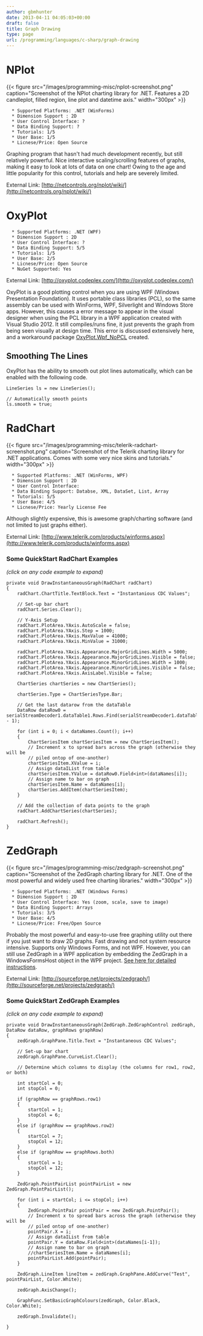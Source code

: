 ```yaml
---
author: gbmhunter
date: 2013-04-11 04:05:03+00:00
draft: false
title: Graph Drawing
type: page
url: /programming/languages/c-sharp/graph-drawing
---
```


# NPlot


{{< figure src="/images/programming-misc/nplot-screenshot.png" caption="Screenshot of the NPlot charting library for .NET. Features a 2D candleplot, filled region, line plot and datetime axis."  width="300px" >}}



	  * Supported Platforms: .NET (WinForms)
	  * Dimension Support : 2D
	  * User Control Interface: ?
	  * Data Binding Support: ?
	  * Tutorials: 1/5
	  * User Base: 1/5
	  * Licnese/Price: Open Source

Graphing program that hasn't had much development recently, but still relatively powerful. Nice interactive scaling/scrolling features of graphs, making it easy to look at lots of data on one chart! Owing to the age and little popularity for this control, tutorials and help are severely limited.

External Link: [http://netcontrols.org/nplot/wiki/](http://netcontrols.org/nplot/wiki/)


# OxyPlot





	  * Supported Platforms: .NET (WPF)
	  * Dimension Support : 2D
	  * User Control Interface: ?
	  * Data Binding Support: 5/5
	  * Tutorials: 1/5
	  * User Base: 2/5
	  * Licnese/Price: Open Source
	  * NuGet Supported: Yes

External Link: [http://oxyplot.codeplex.com/](http://oxyplot.codeplex.com/)

OxyPlot is a good plotting control when you are using WPF (Windows Presentation Foundation). It uses portable class libraries (PCL), so the same assembly can be used with WinForms, WPF, Silverlight and Windows Store apps. However, this causes a error message to appear in the visual designer when using the PCL library in a WPF application created with Visual Studio 2012. It still compiles/runs fine, it just prevents the graph from being seen visually at design time. This error is discussed extensively here, and a workaround package [OxyPlot.Wpf_NoPCL](http://nuget.org/packages/OxyPlot.Wpf_NoPCL/) created.


## Smoothing The Lines


OxyPlot has the ability to smooth out plot lines automatically, which can be enabled with the following code.

    
    LineSeries ls = new LineSeries();
    
    // Automatically smooth points
    ls.smooth = true;







# RadChart


{{< figure src="/images/programming-misc/telerik-radchart-screenshot.png" caption="Screenshot of the Telerik charting library for .NET applications. Comes with some very nice skins and tutorials."  width="300px" >}}



	  * Supported Platforms: .NET (WinForms, WPF)
	  * Dimension Support : 2D
	  * User Control Interface:
	  * Data Binding Support: Databse, XML, DataSet, List, Array
	  * Tutorials: 5/5
	  * User Base: 4/5
	  * Licnese/Price: Yearly License Fee

Although slightly expensive, this is awesome graph/charting software (and not limited to just graphs either).

External Link: [http://www.telerik.com/products/winforms.aspx](http://www.telerik.com/products/winforms.aspx)


### Some QuickStart RadChart Examples


_(click on any code example to expand)_

    
    private void DrawInstantaneousGraph(RadChart radChart)
    {
        radChart.ChartTitle.TextBlock.Text = "Instantanious CDC Values";
    
        // Set-up bar chart
        radChart.Series.Clear();
    
        // Y-Axis Setup
        radChart.PlotArea.YAxis.AutoScale = false;
        radChart.PlotArea.YAxis.Step = 1000;
        radChart.PlotArea.YAxis.MaxValue = 41000;
        radChart.PlotArea.YAxis.MinValue = 31000;
    
        radChart.PlotArea.YAxis.Appearance.MajorGridLines.Width = 5000;
        radChart.PlotArea.YAxis.Appearance.MajorGridLines.Visible = false;
        radChart.PlotArea.YAxis.Appearance.MinorGridLines.Width = 1000;
        radChart.PlotArea.YAxis.Appearance.MinorGridLines.Visible = false;
        radChart.PlotArea.YAxis.AxisLabel.Visible = false;
    
        ChartSeries chartSeries = new ChartSeries();
    
        chartSeries.Type = ChartSeriesType.Bar;
    
        // Get the last datarow from the dataTable
        DataRow dataRow0 = serialStreamDecoder1.dataTable1.Rows.Find(serialStreamDecoder1.dataTable1.Rows.Count - 1);
    
        for (int i = 0; i < dataNames.Count(); i++)
        {
            ChartSeriesItem chartSeriesItem = new ChartSeriesItem();
            // Increment x to spread bars across the graph (otherwise they will be
            // piled ontop of one-another)
            chartSeriesItem.XValue = i;
            // Assign dataIList from table
            chartSeriesItem.YValue = dataRow0.Field<int>(dataNames[i]);
            // Assign name to bar on graph
            chartSeriesItem.Name = dataNames[i];
            chartSeries.AddItem(chartSeriesItem);
        }
    
        // Add the collection of data points to the graph
        radChart.AddChartSeries(chartSeries);
    
        radChart.Refresh();
    }










# ZedGraph


{{< figure src="/images/programming-misc/zedgraph-screenshot.png" caption="Screenshot of the ZedGraph charting library for .NET. One of the most powerful and widely used free charting libraries."  width="300px" >}}



	  * Supported Platforms: .NET (Windows Forms)
	  * Dimension Support : 2D
	  * User Control Interface: Yes (zoom, scale, save to image)
	  * Data Binding Support: Arrays
	  * Tutorials: 3/5
	  * User Base: 4/5
	  * Licnese/Price: Free/Open Source

Probably the most powerful and easy-to-use free graphing utility out there if you just want to draw 2D graphs. Fast drawing and not system resource intensive. Supports only Windows Forms, and not WPF. However, you can still use ZedGraph in a WPF application by embedding the ZedGraph in a WindowsFormsHost object in the WPF project. [See here for detailed instructions](http://hintdesk.com/wpf-use-zedgraph-in-wpf-application/).

External Link: [http://sourceforge.net/projects/zedgraph/](http://sourceforge.net/projects/zedgraph/)


### Some QuickStart ZedGraph Examples


_(click on any code example to expand)_

    
    private void DrawInstantaneousGraph(ZedGraph.ZedGraphControl zedGraph, DataRow dataRow, graphRows graphRow)
    {
        zedGraph.GraphPane.Title.Text = "Instantaneous CDC Values";
    
        // Set-up bar chart
        zedGraph.GraphPane.CurveList.Clear();
    
        // Determine which columns to display (the columns for row1, row2, or both)
    
        int startCol = 0;
        int stopCol = 0;
    
        if (graphRow == graphRows.row1)
        {
            startCol = 1;
            stopCol = 6;
        }
        else if (graphRow == graphRows.row2)
        {
            startCol = 7;
            stopCol = 12;
        }
        else if (graphRow == graphRows.both)
        {
            startCol = 1;
            stopCol = 12;
        }
    
        ZedGraph.PointPairList pointPairList = new ZedGraph.PointPairList();
    
        for (int i = startCol; i <= stopCol; i++)
        {
            ZedGraph.PointPair pointPair = new ZedGraph.PointPair();
            // Increment x to spread bars across the graph (otherwise they will be
            // piled ontop of one-another)
            pointPair.X = i;
            // Assign dataIList from table
            pointPair.Y = dataRow.Field<int>(dataNames[i-1]);
            // Assign name to bar on graph
            //chartSeriesItem.Name = dataNames[i];
            pointPairList.Add(pointPair);
        }
    
        ZedGraph.LineItem lineItem = zedGraph.GraphPane.AddCurve("Test", pointPairList, Color.White);
    
        zedGraph.AxisChange();
    
        GraphFunc.SetBasicGraphColours(zedGraph, Color.Black, Color.White);
    
        zedGraph.Invalidate();
    
    }



